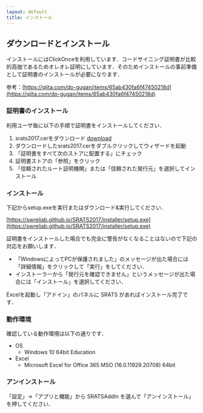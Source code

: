 ```yaml
---
layout: default
title: インストール
---
```


## ダウンロードとインストール

インストールにはClickOnceを利用しています．コードサイニング証明書が比較的高価であるためオレオレ証明にしています．そのためインストールの事前準備として証明書のインストールが必要になります．

参考：[https://qiita.com/do-gugan/items/65ab430fa6f47450218d](https://qiita.com/do-gugan/items/65ab430fa6f47450218d)

### 証明書のインストール

利用ユーザ毎に以下の手順で証明書をインストールしてください．

1. srats2017.cerをダウンロード [download](https://gist.github.com/okamumu/eacab78f6099a7df01eedca56712b73d/raw/b07852c8625283a51d4e9b91ad73fe9db4c4b5f1/srats2017.cer)
1. ダウンロードしたsrats2017.cerをダブルクリックしてウィザードを起動
1. 「証明書をすべて次のストアに配置する」にチェック
1. 証明書ストアの「参照」をクリック
1. 「信頼されたルート証明機関」または「信頼された発行元」を選択してインストール

### インストール

下記からsetup.exeを実行またはダウンロード&実行してください．

[https://swreliab.github.io/SRATS2017/installer/setup.exe](https://swreliab.github.io/SRATS2017/installer/setup.exe)

証明書をインストールした場合でも完全に警告がなくなることはないので下記の対応をお願いします．

- 「WindowsによってPCが保護されました」のメッセージが出た場合には「詳細情報」をクリックして「実行」をしてください．
- インストーラーから「発行元を確認できません」というメッセージが出た場合には「インストール」を選択してください．

Excelを起動し「アドイン」のパネルに SRATS があればインストール完了です．

### 動作環境

確認している動作環境は以下の通りです．

- OS
  - Windows 10 64bit Education
- Excel
  - Microsoft Excel for Office 365 MSO (16.0.11929.20708) 64bit

### アンインストール

「設定」->「アプリと機能」から SRATSAddIn を選んで「アンインストール」を押してください．

